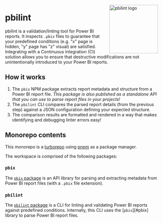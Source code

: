<img src="https://user-images.githubusercontent.com/24438483/228566525-0553987f-51c1-4297-8687-032944a6e084.png" align="right"
     alt="pbilint logo" height="160" width="160" />

# pbilint

pbilint is a validation/linting tool for Power BI reports. It inspects `.pbix` files to guarantee that your predefined conditions (e.g. "x" page is hidden, "y" page has "z" visual) are satisfied. Integrating with a Continuous Integration (CI) solution allows you to ensure that destructive modifications are not unintentionally introduced to your Power BI reports.

## How it works

1. The `pbix` NPM package extracts report metadata and structure from a Power BI report file. *This package is also published as a standalone API that you can use to parse report files in your projects!*
1. The `pbilint` CLI compares the parsed report details (from the previous step) against a JSON configuration defining your expected structure.
1. The comparison results are formatted and rendered in a way that makes identifying and debugging linter errors easy!

## Monorepo contents

This monorepo is a [turborepo][turborepo] using [pnpm][pnpm] as a package manager.

The workspace is comprised of the following packages:

### `pbix`

The [`pbix` package](packages/pbix) is an API library for parsing and extracting metadata from Power BI report files (with a `.pbix` file extension).

### `pbilint`

The [`pbilint` package](packages/pbilint) is a CLI for linting and validating Power BI reports against predefined conditions. Internally, this CLI uses the [`pbix`][#pbix] library to parse Power BI report files.

[turborepo]: https://turbo.build/repo
[pnpm]: https://pnpm.io

